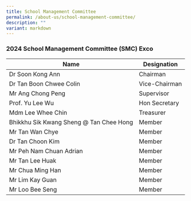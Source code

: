 ```yaml
---
title: School Management Committee
permalink: /about-us/school-management-committee/
description: ""
variant: markdown
---
```

### 2024 School Management Committee (SMC) Exco

| Name | Designation |
|---|---|
| Dr Soon Kong Ann | Chairman |
| Dr Tan Boon Chwee Colin | Vice-Chairman |
| Mr Ang Chong Peng | Supervisor |
| Prof. Yu Lee Wu | Hon Secretary |
| Mdm Lee Whee Chin | Treasurer |
| Bhikkhu Sik Kwang Sheng @ Tan Chee Hong | Member |
| Mr Tan Wan Chye | Member |
| Dr Tan Choon Kim | Member |
| Mr Peh Nam Chuan Adrian | Member |
| Mr Tan Lee Huak | Member |
| Mr Chua Ming Han  | Member  |
| Mr Lim Kay Guan | Member |
| Mr Loo Bee Seng | Member |